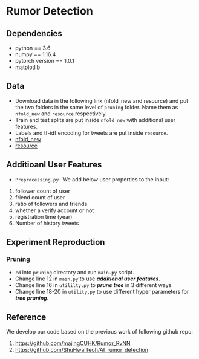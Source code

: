 # Rumor Detection

## Dependencies
* python == 3.6
* numpy == 1.16.4
* pytorch version == 1.0.1
* matplotlib

## Data
* Download data in the following link (nfold_new and resource) and put the two folders in the same level of `pruning` folder. Name them as `nfold_new` and `resource` respectively.
* Train and test splits are put inside `nfold_new` with additional user features.
* Labels and tf-idf encoding for tweets are put inside `resource`.
* [nfold_new](https://drive.google.com/drive/folders/1Lv3WpKHEkEeGRTBy6blqrzl5LaZmZJ9u?usp=sharing)
* [resource](https://drive.google.com/drive/folders/1ozEHSmxT3bUCK_ROONKnNWY_LHZ0Ynsa?usp=sharing)

## Additioanl User Features
* `Preprocessing.py`- We add below user properties to the input:

1. follower count of user
2. friend count of user
3. ratio of followers and friends
4. whether a verify account or not
5. registration time (year)
6. Number of history tweets

## Experiment Reproduction
### Pruning
* `cd` into `pruning` directory and run `main.py` script.
* Change line 12 in `main.py` to use ***additional user features***.
* Change line 16 in `utililty.py` to ***prune tree*** in 3 different ways.
* Change line 18-20 in `utility.py` to use different hyper parameters for ***tree pruning***.


## Reference
We develop our code based on the previous work of following github repo:

1. https://github.com/majingCUHK/Rumor_RvNN
2. https://github.com/ShuHwaiTeoh/AI_rumor_detection
